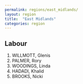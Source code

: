 ```yaml
---
permalink: regions/east_midlands/
layout: region
title:  "East Midlands"
categories: region
---
```


Labour
------

1.    WILLMOTT, Glenis
2.    PALMER, Rory
3.    WOODINGS, Linda
4.    HADADI, Khalid
5.    BROOKS, Nicki
